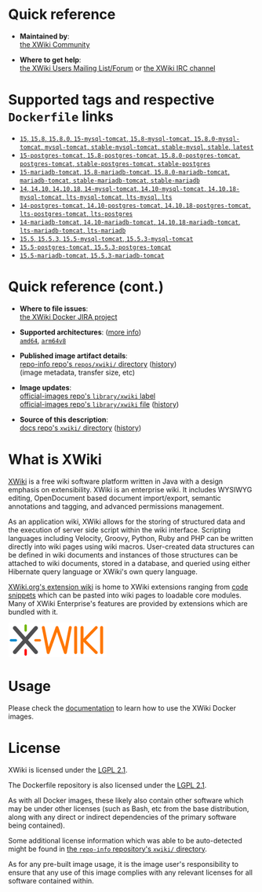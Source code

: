 <!--

********************************************************************************

WARNING:

    DO NOT EDIT "xwiki/README.md"

    IT IS AUTO-GENERATED

    (from the other files in "xwiki/" combined with a set of templates)

********************************************************************************

-->

# Quick reference

-	**Maintained by**:  
	[the XWiki Community](https://github.com/xwiki-contrib/docker-xwiki)

-	**Where to get help**:  
	[the XWiki Users Mailing List/Forum](http://dev.xwiki.org/xwiki/bin/view/Community/MailingLists) or [the XWiki IRC channel](http://dev.xwiki.org/xwiki/bin/view/Community/IRC)

# Supported tags and respective `Dockerfile` links

-	[`15`, `15.8`, `15.8.0`, `15-mysql-tomcat`, `15.8-mysql-tomcat`, `15.8.0-mysql-tomcat`, `mysql-tomcat`, `stable-mysql-tomcat`, `stable-mysql`, `stable`, `latest`](https://github.com/xwiki-contrib/docker-xwiki/blob/2bd6303562284407b31fa7f473f4faff2823b238/15/mysql-tomcat/Dockerfile)
-	[`15-postgres-tomcat`, `15.8-postgres-tomcat`, `15.8.0-postgres-tomcat`, `postgres-tomcat`, `stable-postgres-tomcat`, `stable-postgres`](https://github.com/xwiki-contrib/docker-xwiki/blob/2bd6303562284407b31fa7f473f4faff2823b238/15/postgres-tomcat/Dockerfile)
-	[`15-mariadb-tomcat`, `15.8-mariadb-tomcat`, `15.8.0-mariadb-tomcat`, `mariadb-tomcat`, `stable-mariadb-tomcat`, `stable-mariadb`](https://github.com/xwiki-contrib/docker-xwiki/blob/2bd6303562284407b31fa7f473f4faff2823b238/15/mariadb-tomcat/Dockerfile)
-	[`14`, `14.10`, `14.10.18`, `14-mysql-tomcat`, `14.10-mysql-tomcat`, `14.10.18-mysql-tomcat`, `lts-mysql-tomcat`, `lts-mysql`, `lts`](https://github.com/xwiki-contrib/docker-xwiki/blob/4e80c262cf6abada20d81281a678a681cf0941e5/14/mysql-tomcat/Dockerfile)
-	[`14-postgres-tomcat`, `14.10-postgres-tomcat`, `14.10.18-postgres-tomcat`, `lts-postgres-tomcat`, `lts-postgres`](https://github.com/xwiki-contrib/docker-xwiki/blob/4e80c262cf6abada20d81281a678a681cf0941e5/14/postgres-tomcat/Dockerfile)
-	[`14-mariadb-tomcat`, `14.10-mariadb-tomcat`, `14.10.18-mariadb-tomcat`, `lts-mariadb-tomcat`, `lts-mariadb`](https://github.com/xwiki-contrib/docker-xwiki/blob/4e80c262cf6abada20d81281a678a681cf0941e5/14/mariadb-tomcat/Dockerfile)
-	[`15.5`, `15.5.3`, `15.5-mysql-tomcat`, `15.5.3-mysql-tomcat`](https://github.com/xwiki-contrib/docker-xwiki/blob/d5e7c6ee8003f308fe35ee06674e87bd079c4f47/15.5/mysql-tomcat/Dockerfile)
-	[`15.5-postgres-tomcat`, `15.5.3-postgres-tomcat`](https://github.com/xwiki-contrib/docker-xwiki/blob/d5e7c6ee8003f308fe35ee06674e87bd079c4f47/15.5/postgres-tomcat/Dockerfile)
-	[`15.5-mariadb-tomcat`, `15.5.3-mariadb-tomcat`](https://github.com/xwiki-contrib/docker-xwiki/blob/d5e7c6ee8003f308fe35ee06674e87bd079c4f47/15.5/mariadb-tomcat/Dockerfile)

# Quick reference (cont.)

-	**Where to file issues**:  
	[the XWiki Docker JIRA project](http://jira.xwiki.org/browse/XDOCKER)

-	**Supported architectures**: ([more info](https://github.com/docker-library/official-images#architectures-other-than-amd64))  
	[`amd64`](https://hub.docker.com/r/amd64/xwiki/), [`arm64v8`](https://hub.docker.com/r/arm64v8/xwiki/)

-	**Published image artifact details**:  
	[repo-info repo's `repos/xwiki/` directory](https://github.com/docker-library/repo-info/blob/master/repos/xwiki) ([history](https://github.com/docker-library/repo-info/commits/master/repos/xwiki))  
	(image metadata, transfer size, etc)

-	**Image updates**:  
	[official-images repo's `library/xwiki` label](https://github.com/docker-library/official-images/issues?q=label%3Alibrary%2Fxwiki)  
	[official-images repo's `library/xwiki` file](https://github.com/docker-library/official-images/blob/master/library/xwiki) ([history](https://github.com/docker-library/official-images/commits/master/library/xwiki))

-	**Source of this description**:  
	[docs repo's `xwiki/` directory](https://github.com/docker-library/docs/tree/master/xwiki) ([history](https://github.com/docker-library/docs/commits/master/xwiki))

# What is XWiki

[XWiki](http://xwiki.org) is a free wiki software platform written in Java with a design emphasis on extensibility. XWiki is an enterprise wiki. It includes WYSIWYG editing, OpenDocument based document import/export, semantic annotations and tagging, and advanced permissions management.

As an application wiki, XWiki allows for the storing of structured data and the execution of server side script within the wiki interface. Scripting languages including Velocity, Groovy, Python, Ruby and PHP can be written directly into wiki pages using wiki macros. User-created data structures can be defined in wiki documents and instances of those structures can be attached to wiki documents, stored in a database, and queried using either Hibernate query language or XWiki's own query language.

[XWiki.org's extension wiki](http://extensions.xwiki.org) is home to XWiki extensions ranging from [code snippets](http://snippets.xwiki.org) which can be pasted into wiki pages to loadable core modules. Many of XWiki Enterprise's features are provided by extensions which are bundled with it.

![logo](https://raw.githubusercontent.com/docker-library/docs/6fb07a8dacbad5cc548b87e4c267823a4aa98660/xwiki/logo.png)

# Usage

Please check the [documentation](https://github.com/xwiki-contrib/docker-xwiki/blob/master/README.md) to learn how to use the XWiki Docker images.

# License

XWiki is licensed under the [LGPL 2.1](https://github.com/xwiki-contrib/docker-xwiki/blob/master/LICENSE).

The Dockerfile repository is also licensed under the [LGPL 2.1](https://github.com/xwiki-contrib/docker-xwiki/blob/master/LICENSE).

As with all Docker images, these likely also contain other software which may be under other licenses (such as Bash, etc from the base distribution, along with any direct or indirect dependencies of the primary software being contained).

Some additional license information which was able to be auto-detected might be found in [the `repo-info` repository's `xwiki/` directory](https://github.com/docker-library/repo-info/tree/master/repos/xwiki).

As for any pre-built image usage, it is the image user's responsibility to ensure that any use of this image complies with any relevant licenses for all software contained within.
